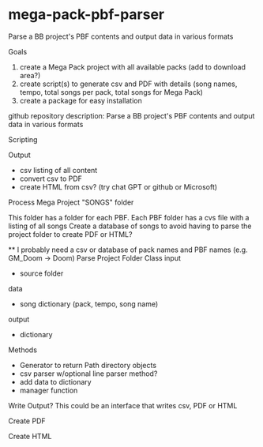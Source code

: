 # mega-pack-pbf-parser
 Parse a BB project's PBF contents and output data in various formats

Goals

1. create a Mega Pack project with all available packs (add to download area?)
2. create script(s) to generate csv and PDF with details (song names, tempo, total songs per pack, total songs for Mega Pack)
3. create a package for easy installation

github repository description: Parse a BB project's PBF contents and output data in various formats

Scripting

Output
- csv listing of all content
- convert csv to PDF
- create HTML from csv? (try chat GPT or github or Microsoft)

Process Mega Project "SONGS" folder

This folder has a folder for each PBF. 
Each PBF folder has a cvs file with a listing of all songs
Create a database of songs to avoid having to parse the project folder to create PDF or HTML?

** I probably need a csv or database of pack names and PBF names (e.g. GM_Doom -> Doom)
Parse Project Folder Class
input
- source folder

data
- song dictionary (pack, tempo, song name)

output
- dictionary

Methods
- Generator to return Path directory objects
- csv parser w/optional line parser method?
- add data to dictionary
- manager function

Write Output?
This could be an interface that writes csv, PDF or HTML

Create PDF

Create HTML




